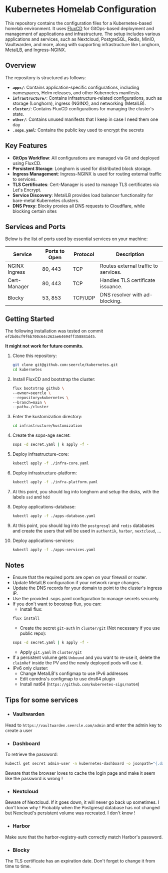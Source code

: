 # Kubernetes Homelab Configuration

This repository contains the configuration files for a Kubernetes-based homelab environment. It uses [FluxCD](https://fluxcd.io/) for GitOps-based deployment and management of applications and infrastructure. The setup includes various applications and services, such as Nextcloud, PostgreSQL, Redis, MinIO, Vaultwarden, and more, along with supporting infrastructure like Longhorn, MetalLB, and Ingress-NGINX.

## Overview

The repository is structured as follows:

- **`apps/`**: Contains application-specific configurations, including namespaces, Helm releases, and other Kubernetes manifests.
- **`infrastructure/`**: Contains infrastructure-related configurations, such as storage (Longhorn), ingress (NGINX), and networking (MetalLB).
- **`cluster/`**: Contains FluxCD configurations for managing the cluster's state.
- **`other/`**: Contains unused manifests that I keep in case I need them one day
- **`.sops.yaml`**: Contains the public key used to encrypt the secrets

## Key Features

- **GitOps Workflow**: All configurations are managed via Git and deployed using FluxCD.
- **Persistent Storage**: Longhorn is used for distributed block storage.
- **Ingress Management**: Ingress-NGINX is used for routing external traffic to services.
- **TLS Certificates**: Cert-Manager is used to manage TLS certificates via Let's Encrypt.
- **Service Discovery**: MetalLB provides load balancer functionality for bare-metal Kubernetes clusters.
- **DNS Proxy**: Blocky proxies all DNS requests to Cloudflare, while blocking certain sites

## Services and Ports

Below is the list of ports used by essential services on your machine:

| Service         | Ports to Open | Protocol | Description                              |
|------------------|---------------|----------|------------------------------------------|
| NGINX Ingress    | 80, 443       | TCP      | Routes external traffic to services.     |
| Cert-Manager     | 80, 443       | TCP      | Handles TLS certificate issuance.        |
| Blocky           | 53, 853       | TCP/UDP  | DNS resolver with ad-blocking.           |

## Getting Started

The following installation was tested on commit `ef2bd6cf9f6b700c64c262ae64694ff358841d45`.

**It might not work for future commits.**

1. Clone this repository:
   ```bash
   git clone git@github.com:seercle/kubernetes.git
   cd kubernetes
    ```

2. Install FluxCD and bootstrap the cluster:
    ```bash
    flux bootstrap github \
    --owner=seercle \
    --repository=kubernetes \
    --branch=main \
    --path=./cluster

3. Enter the kustomization directory:
    ```bash
    cd infrastructure/kustomization
    ```

3. Create the sops-age secret:
    ```bash
    sops -d secret.yaml | k apply -f -
    ```

5. Deploy infrastructure-core:
    ```bash
    kubectl apply -f ./infra-core.yaml
    ```

6. Deploy infrastructure-platform:
    ```bash
    kubectl apply -f ./infra-platform.yaml
    ```

7. At this point, you should log into longhorn and setup the disks, with the labels `ssd` and `hdd`

8. Deploy applications-database:
    ```bash
    kubectl apply -f ./apps-database.yaml
    ```

9. At this point, you should log into the `postgresql` and `redis` databases and create the users that will be used in `authentik`, `harbor`, `nextcloud`, ...

10. Deploy applications-services:
    ```bash
    kubectl apply -f ./apps-services.yaml
    ```

## Notes
- Ensure that the required ports are open on your firewall or router.
- Update MetalLB configuration if your network range changes.
- Update the DNS records for your domain to point to the cluster's ingress IP.
- Use the provided .sops.yaml configuration to manage secrets securely.
- If you don't want to boostrap flux, you can:
  - Install flux:
  ```bash
  flux install
  ```
  - Create the secret `git-auth` in `cluster/git` (Not necessary if you use public repo):
  ```bash
  sops -d secret.yaml | k apply -f -
  ```
  - Apply `git.yaml` in `cluster/git`
- If a persistent volume gets `Unbound` and you want to re-use it, delete the `claimRef` inside the PV and the newly deployed pods will use it.
- IPv6 only cluster:
  - Change MetalLB's configmap to use IPv6 addresses
  - Edit coredns's configmap to use dns64 plugin
  - Install nat64 (`https://github.com/kubernetes-sigs/nat64`)

## Tips for some services

- ### Vaultwarden

Head to `https://vaultwarden.seercle.com/admin` and enter the admin key to create a user

- ### Dashboard

To retrieve the password:
```bash
kubectl get secret admin-user -n kubernetes-dashboard -o jsonpath="{.data.token}" | base64 -d
```
Beware that the browser loves to cache the login page and make it seem like the password is wrong !

- ### Nextcloud

Beware of Nextcloud. If it goes down, it will never go back up sometimes. I don't know why ! Probably when the Postgresql database has not changed but Nexcloud's persistent volume was recreated. I don't know !

- ### Harbor

Make sure that the harbor-registry-auth correctly match Harbor's password.

- ### Blocky

The TLS certificate has an expiration date. Don't forget to change it from time to time.
